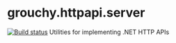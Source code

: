 # grouchy.httpapi.server
[![Build status](https://img.shields.io/appveyor/ci/acraven/grouchy-httpapi-server.svg)](https://ci.appveyor.com/project/acraven/grouchy-httpapi-server)
Utilities for implementing .NET HTTP APIs
